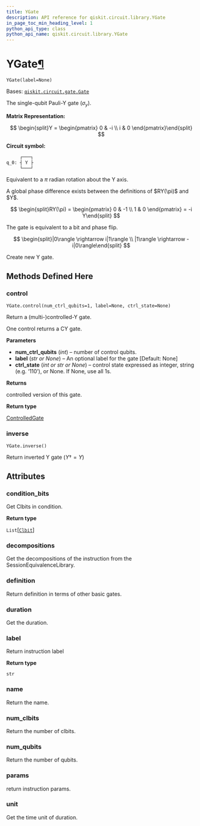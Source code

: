 ```yaml
---
title: YGate
description: API reference for qiskit.circuit.library.YGate
in_page_toc_min_heading_level: 1
python_api_type: class
python_api_name: qiskit.circuit.library.YGate
---
```


# YGate[¶](#ygate "Permalink to this headline")

<span id="qiskit.circuit.library.YGate" />

`YGate(label=None)`

Bases: [`qiskit.circuit.gate.Gate`](qiskit.circuit.Gate "qiskit.circuit.gate.Gate")

The single-qubit Pauli-Y gate ($\sigma_y$).

**Matrix Representation:**

$$
\begin{split}Y = \begin{pmatrix}
        0 & -i \\
        i & 0
    \end{pmatrix}\end{split}
$$

**Circuit symbol:**

```python
     ┌───┐
q_0: ┤ Y ├
     └───┘
```

Equivalent to a $\pi$ radian rotation about the Y axis.

<Admonition title="Note" type="note">
  A global phase difference exists between the definitions of $RY(\pi)$ and $Y$.

  $$
  \begin{split}RY(\pi) = \begin{pmatrix}
              0 & -1 \\
              1 & 0
            \end{pmatrix}
          = -i Y\end{split}
  $$
</Admonition>

The gate is equivalent to a bit and phase flip.

$$
\begin{split}|0\rangle \rightarrow i|1\rangle \\
|1\rangle \rightarrow -i|0\rangle\end{split}
$$

Create new Y gate.

## Methods Defined Here

### control

<span id="qiskit.circuit.library.YGate.control" />

`YGate.control(num_ctrl_qubits=1, label=None, ctrl_state=None)`

Return a (multi-)controlled-Y gate.

One control returns a CY gate.

**Parameters**

*   **num\_ctrl\_qubits** (*int*) – number of control qubits.
*   **label** (*str or None*) – An optional label for the gate \[Default: None]
*   **ctrl\_state** (*int or str or None*) – control state expressed as integer, string (e.g. ‘110’), or None. If None, use all 1s.

**Returns**

controlled version of this gate.

**Return type**

[ControlledGate](qiskit.circuit.ControlledGate "qiskit.circuit.ControlledGate")

### inverse

<span id="qiskit.circuit.library.YGate.inverse" />

`YGate.inverse()`

Return inverted Y gate ($Y{\dagger} = Y$)

## Attributes

<span id="qiskit.circuit.library.YGate.condition_bits" />

### condition\_bits

Get Clbits in condition.

**Return type**

`List`\[[`Clbit`](qiskit.circuit.Clbit "qiskit.circuit.classicalregister.Clbit")]

<span id="qiskit.circuit.library.YGate.decompositions" />

### decompositions

Get the decompositions of the instruction from the SessionEquivalenceLibrary.

<span id="qiskit.circuit.library.YGate.definition" />

### definition

Return definition in terms of other basic gates.

<span id="qiskit.circuit.library.YGate.duration" />

### duration

Get the duration.

<span id="qiskit.circuit.library.YGate.label" />

### label

Return instruction label

**Return type**

`str`

<span id="qiskit.circuit.library.YGate.name" />

### name

Return the name.

<span id="qiskit.circuit.library.YGate.num_clbits" />

### num\_clbits

Return the number of clbits.

<span id="qiskit.circuit.library.YGate.num_qubits" />

### num\_qubits

Return the number of qubits.

<span id="qiskit.circuit.library.YGate.params" />

### params

return instruction params.

<span id="qiskit.circuit.library.YGate.unit" />

### unit

Get the time unit of duration.

